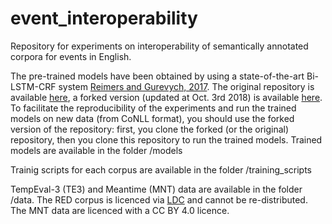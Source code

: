 # event_interoperability
Repository for experiments on interoperability of semantically annotated corpora for events in English.

The pre-trained models have been obtained by using a state-of-the-art Bi-LSTM-CRF system [Reimers and Gurevych, 2017](http://aclweb.org/anthology/D17-1035). The original repository is available [here](https://github.com/UKPLab/emnlp2017-bilstm-cnn-crf), a forked version (updated at Oct. 3rd 2018) is available [here](https://github.com/tommasoc80/emnlp2017-bilstm-cnn-crf). To facilitate the reproducibility of the experiments and run the trained models on new data (from CoNLL format), you should use the forked version of the repository: first, you clone the forked (or the original) repository, then you clone this repository to run the trained models. Trained models are available in the folder /models

Trainig scripts for each corpus are available in the folder /training_scripts

TempEval-3 (TE3) and Meantime (MNT) data are available in the folder /data. The RED corpus is licenced via [LDC](https://catalog.ldc.upenn.edu/LDC2016T23) and cannot be re-distributed. The MNT data are licenced with a CC BY 4.0 licence.




